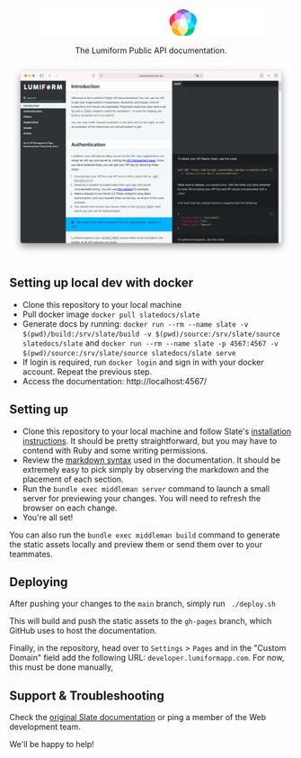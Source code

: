 <p align="center">
  <p align="center"><a href="https://lumiformapp.com" target="_blank"><img src="./source/images/logo-full.svg" width="400" alt="Lumiform logo"></a></p>
</p>

<p align="center">The Lumiform Public API documentation.</p>

<p align="center"><img src="./source/images/example.png" width=700 alt="Screenshot of Example Documentation created with Slate"></p>

Setting up local dev with docker
----------
- Clone this repository to your local machine
- Pull docker image `docker pull slatedocs/slate`
- Generate docs by running: `docker run --rm --name slate -v $(pwd)/build:/srv/slate/build -v $(pwd)/source:/srv/slate/source slatedocs/slate` and `docker run --rm --name slate -p 4567:4567 -v $(pwd)/source:/srv/slate/source slatedocs/slate serve`
- If login is required, run `docker login` and sign in with your docker account. Repeat the previous step.
- Access the documentation: http://localhost:4567/

Setting up
----------
- Clone this repository to your local machine and follow Slate's [installation instructions](https://github.com/slatedocs/slate/wiki/Using-Slate-Natively). It should be
   pretty straightforward, but you may have to contend with Ruby and some writing permissions.
- Review the [markdown syntax](https://github.com/slatedocs/slate/wiki/Markdown-Syntax) used in the documentation. It should be extremely easy to pick simply by observing the
   markdown and the placement of each section.
- Run the  `bundle exec middleman server` command to launch a small server for previewing your changes. You will need to refresh the browser on each change.
- You're all set!
   
You can also run the  `bundle exec middleman build` command to generate the static assets locally and preview them or send them over to your teammates.


Deploying
----------
After pushing your changes to the `main` branch, simply run ` ./deploy.sh`

This will build and push the static assets to the `gh-pages` branch, which GitHub uses to host the documentation.

Finally, in the repository, head over to `Settings` > `Pages` and in the "Custom Domain" field add the following URL:
`developer.lumiformapp.com`. For now, this must be done manually,

Support & Troubleshooting
----------
Check the [original Slate documentation](https://slatedocs.github.io/slate) or ping a member of the Web development team.

We'll be happy to help!
